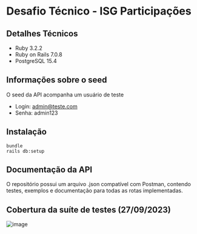 # Desafio Técnico - ISG Participações

## Detalhes Técnicos

* Ruby 3.2.2
* Ruby on Rails 7.0.8
* PostgreSQL 15.4  

## Informações sobre o seed

O seed da API acompanha um usuário de teste
* Login: admin@teste.com
* Senha: admin123

## Instalação

```
bundle
rails db:setup
```

## Documentação da API

O repositório possui um arquivo .json compatível com Postman, contendo testes, exemplos e documentação para todas as rotas implementadas.

## Cobertura da suíte de testes (27/09/2023)
![image](https://github.com/Bardasson14/desafio-tech/assets/44098300/4eb1d4d2-0765-450f-9282-e45e2e612c2f)

